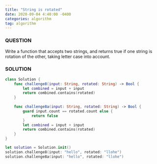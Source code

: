 ```yaml
---
title: "String is rotated"
date: 2020-09-04 4:40:00 -0400
categories: algorithm
tag: algorithm
---
```


### QUESTION
Write a function that accepts two strings, and returns true if one string is rotation of the other, taking letter case into account.

### SOLUTION
~~~ swift
class Solution {
    func challenge8(input: String, rotated: String) -> Bool {
        let combined = input + input
        return combined.contains(rotated)
    }
    
    func challenge8a(input: String, rotated: String) -> Bool {
        guard input.count == rotated.count else {
            return false
        }
        let combined = input + input
        return combined.contains(rotated)
    }
}

let solution = Solution.init()
solution.challenge8(input: "hello", rotated: "llohe")
solution.challenge8a(input: "hello", rotated: "llohe")
~~~
